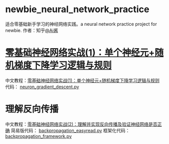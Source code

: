 # newbie_neural_network_practice
适合零基础新手学习的神经网络实践。a neural network practice project for newbie.
作者：知乎[@Ai酱](https://www.zhihu.com/people/yuanmuou/activities)

# [零基础神经网络实战(1)：单个神经元+随机梯度下降学习逻辑与规则](https://zhuanlan.zhihu.com/p/59678480)

中文教程：[零基础神经网络实战(1)：单个神经元+随机梯度下降学习逻辑与规则](https://zhuanlan.zhihu.com/p/59678480)
代码： [neuron_gradient_descent.py](neuron_gradient_descent.py) 

# 理解反向传播

中文教程：[零基础神经网络实战(2)：理解并实现反向传播及验证神经网络是否正确](https://zhuanlan.zhihu.com/p/60539567)
简易版代码： [backpropagation_easyread.py](backpropagation\backpropagation_easyread.py) 
框架化代码： [backpropagation_framework.py](backpropagation\backpropagation_framework.py) 